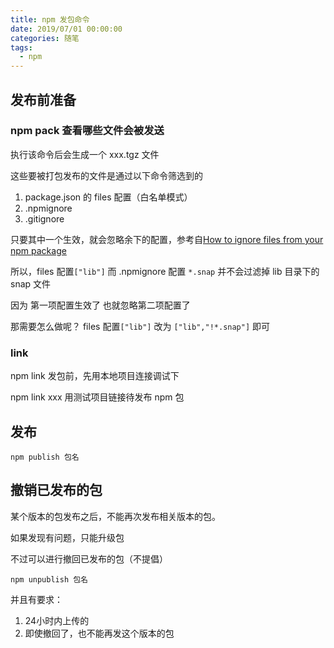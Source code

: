 ```yaml
---
title: npm 发包命令
date: 2019/07/01 00:00:00
categories: 随笔
tags: 
  - npm
---
```


## 发布前准备

### npm pack 查看哪些文件会被发送

执行该命令后会生成一个 xxx.tgz 文件

这些要被打包发布的文件是通过以下命令筛选到的

1. package.json 的 files 配置（白名单模式）
2. .npmignore
3. .gitignore

<!-- more -->

只要其中一个生效，就会忽略余下的配置，参考自[How to ignore files from your npm package](https://zellwk.com/blog/ignoring-files-from-npm-package/)

所以，files 配置`["lib"]` 而 .npmignore 配置 `*.snap` 并不会过滤掉 lib 目录下的 snap 文件

因为 第一项配置生效了 也就忽略第二项配置了

那需要怎么做呢？ files 配置`["lib"]` 改为 `["lib","!*.snap"]` 即可


### link

npm link 发包前，先用本地项目连接调试下

npm link xxx 用测试项目链接待发布 npm 包





## 发布
```
npm publish 包名
```
## 撤销已发布的包

某个版本的包发布之后，不能再次发布相关版本的包。

如果发现有问题，只能升级包

不过可以进行撤回已发布的包（不提倡）
```
npm unpublish 包名
```
并且有要求：
1. 24小时内上传的
2. 即使撤回了，也不能再发这个版本的包